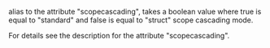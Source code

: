 alias to the attribute "scopecascading", takes a boolean value where true is equal to "standard" and false is equal to "struct" scope cascading mode.

For details see the description for the attribute "scopecascading".
